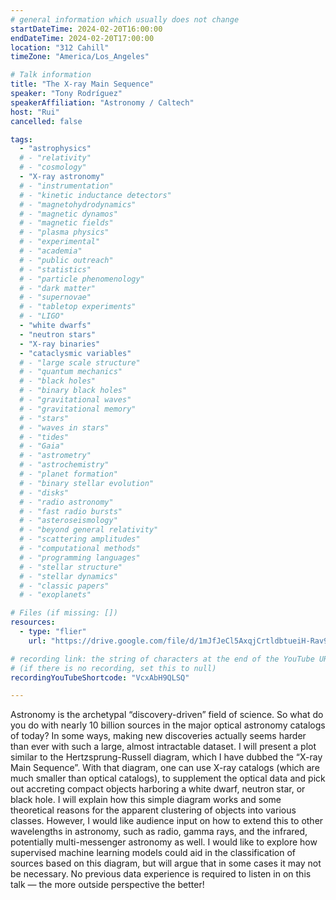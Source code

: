 ```yaml
---
# general information which usually does not change
startDateTime: 2024-02-20T16:00:00
endDateTime: 2024-02-20T17:00:00
location: "312 Cahill"
timeZone: "America/Los_Angeles"

# Talk information
title: "The X-ray Main Sequence"
speaker: "Tony Rodríguez"
speakerAffiliation: "Astronomy / Caltech"
host: "Rui"
cancelled: false

tags:
  - "astrophysics"
  # - "relativity"
  # - "cosmology"
  - "X-ray astronomy"
  # - "instrumentation"
  # - "kinetic inductance detectors"
  # - "magnetohydrodynamics"
  # - "magnetic dynamos"
  # - "magnetic fields"
  # - "plasma physics"
  # - "experimental"
  # - "academia"
  # - "public outreach"
  # - "statistics"
  # - "particle phenomenology"
  # - "dark matter"
  # - "supernovae"
  # - "tabletop experiments"
  # - "LIGO"
  - "white dwarfs"
  - "neutron stars"
  - "X-ray binaries"
  - "cataclysmic variables"
  # - "large scale structure"
  # - "quantum mechanics"
  # - "black holes"
  # - "binary black holes"
  # - "gravitational waves"
  # - "gravitational memory"
  # - "stars"
  # - "waves in stars"
  # - "tides"
  # - "Gaia"
  # - "astrometry"
  # - "astrochemistry"
  # - "planet formation"
  # - "binary stellar evolution"
  # - "disks"
  # - "radio astronomy"
  # - "fast radio bursts"
  # - "asteroseismology"
  # - "beyond general relativity"
  # - "scattering amplitudes"
  # - "computational methods"
  # - "programming languages"
  # - "stellar structure"
  # - "stellar dynamics"
  # - "classic papers"
  # - "exoplanets"

# Files (if missing: [])
resources:
  - type: "flier"
    url: "https://drive.google.com/file/d/1mJfJeCl5AxqjCrtldbtueiH-Rav9Nfj_/view?usp=drive_link"

# recording link: the string of characters at the end of the YouTube URL
# (if there is no recording, set this to null)
recordingYouTubeShortcode: "VcxAbH9QLSQ"

---
```


Astronomy is the archetypal “discovery-driven” field of science.
So what do you do with nearly 10 billion sources in the major optical astronomy catalogs of today?
In some ways, making new discoveries actually seems harder than ever with such a large, almost intractable dataset.
I will present a plot similar to the Hertzsprung-Russell diagram, which I have dubbed the “X-ray Main Sequence”.
With that diagram, one can use X-ray catalogs (which are much smaller than optical catalogs), to supplement the
optical data and pick out accreting compact objects harboring a white dwarf, neutron star, or black hole.
I will explain how this simple diagram works and some theoretical reasons for the apparent clustering of objects into various classes.
However, I would like audience input on how to extend this to other wavelengths in astronomy, such as radio, gamma rays, and the infrared, potentially multi-messenger astronomy as well.
I would like to explore how supervised machine learning models could aid in the classification of sources based on this diagram, but will argue that in some cases it may not be necessary.
No previous data experience is required to listen in on this talk — the more outside perspective the better!
